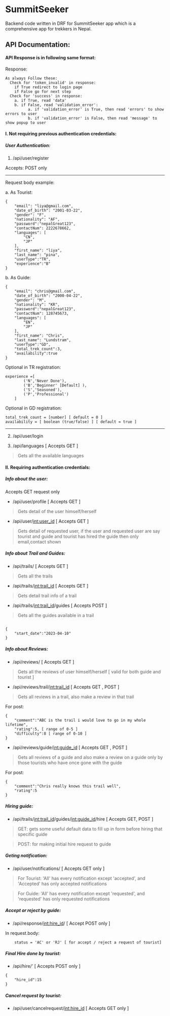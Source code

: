 # SummitSeeker
Backend code written in DRF for SummitSeeker app which is a comprehensive app for trekkers in Nepal.

## API Documentation:

#### API Response is in following same format:

Response:

```
As always Follow these:
  Check for 'token_invalid' in response:
    if True redirect to login page
    if False go for next step
  Check for 'success' in response:
    a. if True, read 'data'
    b. if False, read 'validation_error':
          a. if 'validation_error' is True, then read 'errors' to show errors to user
          b. if 'validation_error' is False, then read 'message' to show popup to user

```



#### I.  Not requiring previous authentication credentials:

##### User Authentication:

1. /api/user/register

Accepts: POST only

---

Request body example:

a. As Tourist:
```
{
    "email": "liya@gmail.com",
    "date_of_birth": "2001-03-22",
    "gender": "F",
    "nationality": "AF",
    "password":"nepalGreat123",
    "contactNum": 2222678662,
    "languages": [
        "CN",
        "JP"
    ],
    "first_name": "liya",
    "last_name": "pina",
    "userType":"TR",
    "experience":"B"
}
```

b. As Guide:
```
{
    "email": "chris@gmail.com",
    "date_of_birth": "2000-04-22",
    "gender": "M",
    "nationality": "KR",
    "password":"nepalGreat123",
    "contactNum": 128745673,
    "languages": [
        "EN",
        "JP"
    ],
    "first_name": "Chris",
    "last_name": "Lundstram",
    "userType":"GD",
    "total_trek_count":3,
    "availability":true
}
```

Optional in TR registration:

```
experience =[
        ('N','Never Done'),
        ('B','Beginner' [Default] ),
        ('S','Seasoned'),
        ('P','Professional')
    ]
```

Optional in GD registration:

```
total_trek_count = [number] [ default = 0 ]
availability = [ boolean (true/false) ] [ default = true ]
```


---



2. /api/user/login

3. /api/languages [ Accepts GET ]
> Gets all the available languages 


#### II. Requiring authentication credentials:

##### Info about the user:

Accepts GET request only

- /api/user/profile [ Accepts GET ]
> Gets detail of the user himself/herself

- /api/user/<int:user_id> [ Accepts GET ]
> Gets detail of requested user, if the user and requested user are say tourist and guide and  tourist has hired the guide then only email,contact shown




##### Info about Trail and Guides:

- /api/trails/ [ Accepts GET ] 
> Gets all the trails
- /api/trails/<int:trail_id> [ Accepts GET ]
> Gets detail trail info of a trail
- /api/trails/<int:trail_id>/guides [ Accepts POST ] 
> Gets all the guides available in a trail
```

{
    "start_date":"2023-04-10"
}

```

##### Info about Reviews:

- /api/reviews/ [ Accepts GET ] 
> Gets all the reviews of user himself/herself [ valid for both guide and tourist ]
- /api/reviews/trail/<int:trail_id> [ Accepts GET , POST ]
> Gets all reviews in a trail, also make a review in that trail

For post:
```
{
    "comment":"ABC is the trail i would love to go in my whole lifetime",
    "rating":5, [ range of 0-5 ]
    "difficulty":8 [ range of 0-10 ]
}
```


- /api/reviews/guide/<int:guide_id> [ Accepts GET , POST ]
> Gets all reviews of a guide and also make a review on a guide only by those tourists who have once gone with the guide

For post:
```
{
    "comment":"Chris really knows this trail well",
    "rating":5
}
```


##### Hiring guide:

- /api/trails/<int:trail_id>/guides/<int:guide_id>/hire [ Accepts GET, POST ] 
> GET: gets some useful default data to fill up in form before hiring that specific guide

> POST: for making initial hire request to guide


##### Geting notification:

- /api/user/notifications/  [ Accepts GET only ]

> For Tourist: 'All' has every notification except 'accepted', and 'Accepted' has only accepted notifications

> For Guide: 'All' has every notification except 'requested', and 'requested' has only requested notifications

##### Accept or reject by guide:

- /api/response/<int:hire_id>/ [ Accept POST only ]

In request.body:

```
    status = 'AC' or 'RJ' [ for accept / reject a request of tourist]
```

##### Final Hire done by tourist:
- /api/hire/' [ Accepts POST only ]

```
{
    "hire_id":15
}
```

##### Cancel request by tourist:

- /api/user/cancelrequest/<int:hire_id> [ Accepts GET only ]